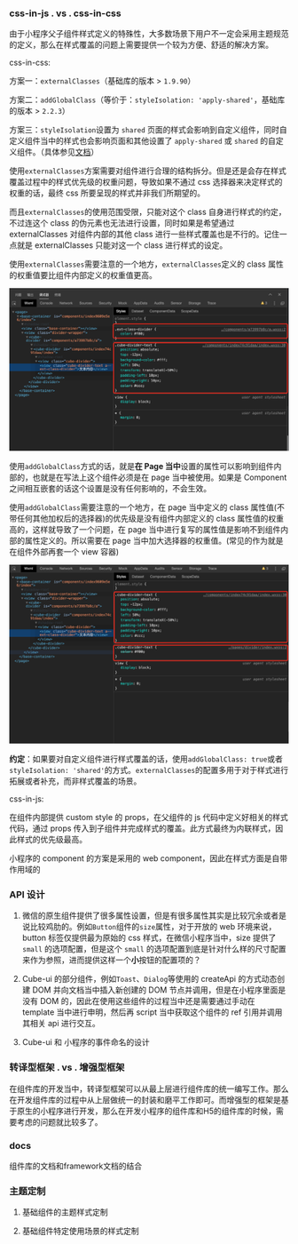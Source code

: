 ### css-in-js . vs . css-in-css

由于小程序父子组件样式定义的特殊性，大多数场景下用户不一定会采用主题规范的定义，那么在样式覆盖的问题上需要提供一个较为方便、舒适的解决方案。

css-in-css:

方案一：`externalClasses`（基础库的版本 > `1.9.90`）

方案二：`addGlobalClass`（等价于：`styleIsolation: 'apply-shared'`，基础库的版本 > `2.2.3`）

方案三：`styleIsolation`设置为 `shared` 页面的样式会影响到自定义组件，同时自定义组件当中的样式也会影响页面和其他设置了 `apply-shared` 或 `shared` 的自定义组件。（具体参见[文档](https://developers.weixin.qq.com/miniprogram/dev/framework/custom-component/wxml-wxss.html)）

使用`externalClasses`方案需要对组件进行合理的结构拆分。但是还是会存在样式覆盖过程中的样式优先级的权重问题，导致如果不通过 css 选择器来决定样式的权重的话，最终 css 所要呈现的样式并非我们所期望的。

而且`externalClasses`的使用范围受限，只能对这个 class 自身进行样式的约定，不过连这个 class 的伪元素也无法进行设置，同时如果是希望通过 externalClasses 对组件内部的其他 class 进行一些样式覆盖也是不行的。记住一点就是 externalClasses 只能对这一个 class 进行样式的设定。

使用`externalClasses`需要注意的一个地方，`externalClasses`定义的 class 属性的权重值要比组件内部定义的权重值更高。

![mpx-externalClasses](../images/mp/mpx-externalClasses.png)


使用`addGlobalClass`方式的话，就是**在 Page 当中**设置的属性可以影响到组件内部的，也就是在写法上这个组件必须是在 page 当中被使用。如果是 Component 之间相互嵌套的话这个设置是没有任何影响的，不会生效。

使用`addGlobalClass`需要注意的一个地方，在 page 当中定义的 class 属性值(不带任何其他加权后的选择器)的优先级是没有组件内部定义的 class 属性值的权重高的，这样就导致了一个问题，在 page 当中进行复写的属性值是影响不到组件内部的属性定义的。所以需要在 page 当中加大选择器的权重值。(常见的作为就是在组件外部再套一个 view 容器)

![mpx-addGlobalClass](../images/mp/mpx-addGlobalClass.png)

**约定**：如果要对自定义组件进行样式覆盖的话，使用`addGlobalClass: true`或者`styleIsolation: 'shared'`的方式。`externalClasses`的配置多用于对于样式进行拓展或者补充，而非样式覆盖的场景。

css-in-js:

在组件内部提供 custom style 的 props，在父组件的 js 代码中定义好相关的样式代码，通过 props 传入到子组件并完成样式的覆盖。此方式最终为内联样式，因此样式的优先级最高。

小程序的 component 的方案是采用的 web component，因此在样式方面是自带作用域的

### API 设计

1. 微信的原生组件提供了很多属性设置，但是有很多属性其实是比较冗余或者是说比较鸡肋的。例如`Button`组件的`size`属性，对于开放的 web 环境来说，button 标签仅提供最为原始的 css 样式，在微信小程序当中，size 提供了 `small` 的选项配置，但是这个 `small` 的选项配置到底是针对什么样的尺寸配置来作为参照，进而提供这样一个**小**按钮的配置项的？

2. Cube-ui 的部分组件，例如`Toast`、`Dialog`等使用的 createApi 的方式动态创建 DOM 并向文档当中插入新创建的 DOM 节点并调用，但是在小程序里面是没有 DOM 的，因此在使用这些组件的过程当中还是需要通过手动在 template 当中进行申明，然后再 script 当中获取这个组件的 ref 引用并调用其相关 api 进行交互。

3. Cube-ui 和 小程序的事件命名的设计

### 转译型框架 . vs . 增强型框架

在组件库的开发当中，转译型框架可以从最上层进行组件库的统一编写工作。那么在开发组件库的过程中从上层做统一的封装和磨平工作即可。而增强型的框架是基于原生的小程序进行开发，那么在开发小程序的组件库和H5的组件库的时候，需要考虑的问题就比较多了。

### docs

组件库的文档和framework文档的结合

### 主题定制

1. 基础组件的主题样式定制

2. 基础组件特定使用场景的样式定制